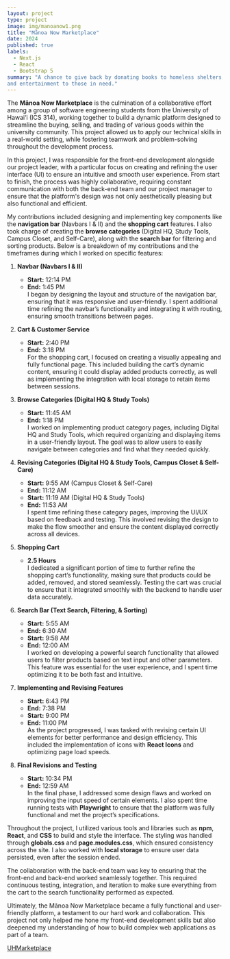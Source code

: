 ```yaml
---
layout: project
type: project
image: img/manoanow1.png
title: "Mānoa Now Marketplace"
date: 2024
published: true
labels:
  - Next.js
  - React
  - Bootstrap 5
summary: "A chance to give back by donating books to homeless shelters, offering comfort
and entertainment to those in need."
---
```


The **Mānoa Now Marketplace** is the culmination of a collaborative effort among a group of software engineering students from the University of Hawai‘i (ICS 314), working together to build a dynamic platform designed to streamline the buying, selling, and trading of various goods within the university community. This project allowed us to apply our technical skills in a real-world setting, while fostering teamwork and problem-solving throughout the development process.

In this project, I was responsible for the front-end development alongside our project leader, with a particular focus on creating and refining the user interface (UI) to ensure an intuitive and smooth user experience. From start to finish, the process was highly collaborative, requiring constant communication with both the back-end team and our project manager to ensure that the platform's design was not only aesthetically pleasing but also functional and efficient.

My contributions included designing and implementing key components like the **navigation bar** (Navbars I & II) and the **shopping cart** features. I also took charge of creating the **browse categories** (Digital HQ, Study Tools, Campus Closet, and Self-Care), along with the **search bar** for filtering and sorting products. Below is a breakdown of my contributions and the timeframes during which I worked on specific features:

1. **Navbar (Navbars I & II)**  
   - **Start:** 12:14 PM  
   - **End:** 1:45 PM  
   I began by designing the layout and structure of the navigation bar, ensuring that it was responsive and user-friendly. I spent additional time refining the navbar’s functionality and integrating it with routing, ensuring smooth transitions between pages.

2. **Cart & Customer Service**  
   - **Start:** 2:40 PM  
   - **End:** 3:18 PM  
   For the shopping cart, I focused on creating a visually appealing and fully functional page. This included building the cart’s dynamic content, ensuring it could display added products correctly, as well as implementing the integration with local storage to retain items between sessions.

3. **Browse Categories (Digital HQ & Study Tools)**  
   - **Start:** 11:45 AM  
   - **End:** 1:18 PM  
   I worked on implementing product category pages, including Digital HQ and Study Tools, which required organizing and displaying items in a user-friendly layout. The goal was to allow users to easily navigate between categories and find what they needed quickly.

4. **Revising Categories (Digital HQ & Study Tools, Campus Closet & Self-Care)**  
   - **Start:** 9:55 AM (Campus Closet & Self-Care)  
   - **End:** 11:12 AM  
   - **Start:** 11:19 AM (Digital HQ & Study Tools)  
   - **End:** 11:53 AM  
   I spent time refining these category pages, improving the UI/UX based on feedback and testing. This involved revising the design to make the flow smoother and ensure the content displayed correctly across all devices.

5. **Shopping Cart**  
   - **2.5 Hours**  
   I dedicated a significant portion of time to further refine the shopping cart’s functionality, making sure that products could be added, removed, and stored seamlessly. Testing the cart was crucial to ensure that it integrated smoothly with the backend to handle user data accurately.

6. **Search Bar (Text Search, Filtering, & Sorting)**  
   - **Start:** 5:55 AM  
   - **End:** 6:30 AM  
   - **Start:** 9:58 AM  
   - **End:** 12:00 AM  
   I worked on developing a powerful search functionality that allowed users to filter products based on text input and other parameters. This feature was essential for the user experience, and I spent time optimizing it to be both fast and intuitive.

7. **Implementing and Revising Features**  
   - **Start:** 6:43 PM  
   - **End:** 7:38 PM  
   - **Start:** 9:00 PM  
   - **End:** 11:00 PM  
   As the project progressed, I was tasked with revising certain UI elements for better performance and design efficiency. This included the implementation of icons with **React Icons** and optimizing page load speeds.

8. **Final Revisions and Testing**  
   - **Start:** 10:34 PM  
   - **End:** 12:59 AM  
   In the final phase, I addressed some design flaws and worked on improving the input speed of certain elements. I also spent time running tests with **Playwright** to ensure that the platform was fully functional and met the project’s specifications.

Throughout the project, I utilized various tools and libraries such as **npm**, **React**, and **CSS** to build and style the interface. The styling was handled through **globals.css** and **page.modules.css**, which ensured consistency across the site. I also worked with **local storage** to ensure user data persisted, even after the session ended.

The collaboration with the back-end team was key to ensuring that the front-end and back-end worked seamlessly together. This required continuous testing, integration, and iteration to make sure everything from the cart to the search functionality performed as expected.

Ultimately, the Mānoa Now Marketplace became a fully functional and user-friendly platform, a testament to our hard work and collaboration. This project not only helped me hone my front-end development skills but also deepened my understanding of how to build complex web applications as part of a team.

[UHMarketplace](https://uhm-marketplace.github.io/)